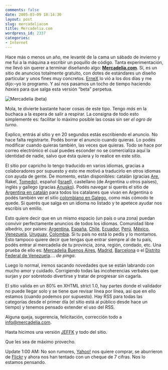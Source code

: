 ```yaml
---
comments: false
date: 2005-03-09 18:14:30
layout: post
slug: mercadeliacom
title: Mercadelia.com
wordpress_id: 2337
categories:
- Internet
---
```


Hace más o menos un año, me levanté de la cama un sábado de invierno y me fui a la máquina a escribir un poquillo de código. Tanta experimentación, me llevó sin querer a terminar diseñando algo: [**Mercadelia.com**](http://www.mercadelia.com). Sí, es un sitio de anuncios totalmente gratuito, con dotes de estándares un diseño particular y unos fines muy concretos. [ErneX](http://ernex.reaktormedia.com/) lo vió a los dos días y me dijo:–yo lo programo. Y así nos pasamos un tocho de tiempo haciendo _haxies_ para que salga esta versión “beta” perpetua.





![Mercadelia (beta)](http://www.mercadelia.com/languages/es/images/logo.png)





Mola, te divierte bastante hacer cosas de este tipo. Tengo _más_ en la buchaca a la espera de salir a respirar. La consigna de todo esto simplemente es: facilitar lo máximo posible las cosas sin ser _el ogro de turno_.





Explico, entrás al sitio y en 20 segundos estás escribiendo el anuncio. No hace falta registrarte. Podés borrar el anuncio cuando quieras. Lo podés modificar cuando quieras también, las veces que quieras. Todo se hace por correo electrónico el cual puedes esconder no se comercializa aquí la identidad de nadie, salvo que ésta quiera y lo realice en este sitio.





El sitio por capricho lo tengo traducido en varios idiomas, gracias a colaboradores por supuesto y esto me motivó a traducirlo en otros idiomas con ayuda de gente. De momento, están disponibles: catalán (gracias [Are](http://css.artnau.com), Rakel, [Tomedo](http://www.tomedo.net)), español ([Israel](http://www.anedonia.net)), castellano (de Argentina u otros países), inglés y gallego (gracias [Anusko](http://manuls.bitacoras.com)). Podés navegar si querés el sitio de [Argentina en catalán](http://www.mercadelia.com/ar-ca/) para todos los catalanes que vivan en Argentina o podés también ver el sitio [colombiano en Galego](http://www.mercadelia.com/co-gl), como más cómodo te quede. Si querés que salga en un idioma no listado y te apetece ayudar nos escribís un emilio.





Esto quiere decir que en un mismo espacio (un país o una zona) puedan convivir perfectamente anuncios de todos los idiomas. Comunidad libre albedrío, por países: [Argentina](http://www.mercadelia.com/ar), [España](http://www.mercadelia.com/es), [Chile](http://www.mercadelia.com/cl), [Ecuador](http://www.mercadelia.com/ec), [Perú](http://www.mercadelia.com/pe), [México](http://www.mercadelia.com/mx), [Venezuela](http://www.mercadelia.com/ve), [Uruguay](http://www.mercadelia.com/uy), [Colombia](http://www.mercadelia.com/co). Si tu país no está lo pedís y lo montamos. Esto tampoco quiere decir que tengas que entrar siempre al de tu país, podés entrar al mercadelia de tu provincia, zona, región, condado, etc. Una prueba de ello es: [Mercadelia Buenos Aires](http://buenosaires.mercadelia.com/ar-ar), [Madrid,](http://madrid.mercadelia.com/es-es) [Barcelona](http://barcelona.mercadelia.com/es-es) o el [Distrito Federal de Venezuela](http://distritofederal.mercadelia.com/ve-ve)…. _de pinga_.





Luego lo normal, iremos sacando novedades que se están labrando con mucho amor y cuidado. Corrigiendo todas las incoherencias verbales que surjan y por sobretodo divertirse y tratar de progresar sin cagarla.





El sitio valida en un 80% en XHTML strict 1.0, hay partes donde el validador no puede llegar solo y se tiene que revisar línea por línea, así que en ello estamos (cuando podemos por supuesto). Hay RSS para todas las categorías desde el primer día (el sitio está al público desde hace un tiempo) y tenemos pensado extender el uso del RSS.





Alguna queja, sugerencia, felicitación, corrección todo a [info@mercadelia.com](mailto:info@mercadelia.com).





Hasta hicimos una versión [JEFFK](http://www.mercadelia.com/es-jk) y todo del sitio.





Que les sea de máximo provecho.





Update 1:00 AM: No son rumores, [Yahoo!](http://www.yahoo.com) nos quiere comprar, se aburrieron de [Flickr](http://www.flickr.com) y ahora nos han tentado con un cheque de 7 cifras. Nos lo estamos pensando.




 
